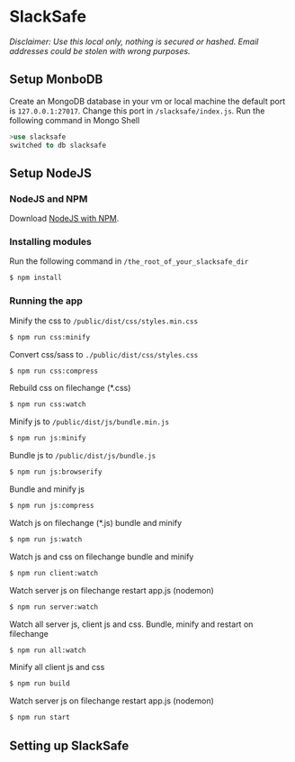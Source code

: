 # SlackSafe

_Disclaimer: Use this local only, nothing is secured or hashed. Email addresses could be stolen with wrong purposes._

## Setup MonboDB

Create an MongoDB database in your vm or local machine the default port is `127.0.0.1:27017`. Change this port in `/slacksafe/index.js`.
Run the following command in Mongo Shell
```sql
>use slacksafe
switched to db slacksafe
```

## Setup NodeJS
### NodeJS and NPM
Download [NodeJS with NPM](https://nodejs.org/en/download/).
### Installing modules
Run the following command in `/the_root_of_your_slacksafe_dir`
```bash
$ npm install
```
### Running the app
Minify the css to `/public/dist/css/styles.min.css`
```bash
$ npm run css:minify
```
Convert css/sass to `./public/dist/css/styles.css`
```bash
$ npm run css:compress
```
Rebuild css on filechange (*.css)
```bash
$ npm run css:watch
```
Minify js to `/public/dist/js/bundle.min.js`
```bash
$ npm run js:minify
```
Bundle js to `/public/dist/js/bundle.js`
```bash
$ npm run js:browserify
```
Bundle and minify js
```bash
$ npm run js:compress
```
Watch js on filechange (*.js) bundle and minify
```bash
$ npm run js:watch
```
Watch js and css on filechange bundle and minify
```bash
$ npm run client:watch
```
Watch server js on filechange restart app.js (nodemon)
```bash
$ npm run server:watch
```
Watch all server js, client js and css. Bundle, minify and restart on filechange
```bash
$ npm run all:watch
```
Minify all client js and css
```bash
$ npm run build
```
Watch server js on filechange restart app.js (nodemon)
```bash
$ npm run start
```


## Setting up SlackSafe

